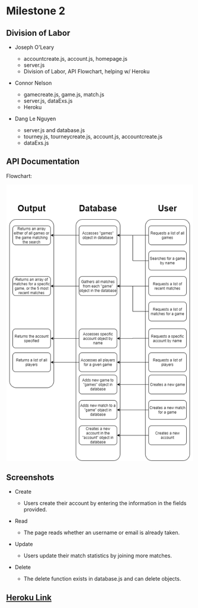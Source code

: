 # Milestone 2

## Division of Labor
- Joseph O'Leary
    - accountcreate.js, account.js, homepage.js
    - server.js
    - Division of Labor, API Flowchart, helping w/ Heroku 
    
- Connor Nelson
    - gamecreate.js, game.js, match.js
    - server.js, dataExs.js
    - Heroku
    
- Dang Le Nguyen
    - server.js and database.js
    - tourney.js, tourneycreate.js, account.js, accountcreate.js
    - dataExs.js

## API Documentation
Flowchart:

![API Documentation Flowchart](./images/flowchart.png)

## Screenshots

- Create
    - Users create their account by entering the information in the fields provided.

- Read
    - The page reads whether an username or email is already taken.

- Update
    - Users update their match statistics by joining more matches.

- Delete
    - The delete function exists in database.js and can delete objects.

## [Heroku Link](https://cs326final-yod.herokuapp.com/)
